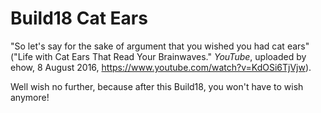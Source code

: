 # Build18 Cat Ears

"So let's say for the sake of argument that you wished you had cat ears" ("Life with Cat Ears That Read Your Brainwaves." _YouTube_, uploaded by ehow, 8 August 2016, https://www.youtube.com/watch?v=KdOSi6TjVjw).

Well wish no further, because after this Build18, you won't have to wish anymore!
